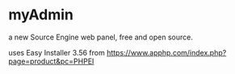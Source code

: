 # myAdmin
a new Source Engine web panel, free and open source. 

uses Easy Installer 3.56 from https://www.apphp.com/index.php?page=product&pc=PHPEI
